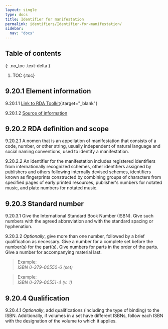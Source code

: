 ```yaml
---
layout: single
type: docs
title: Identifier for manifestation
permalink: identifiers/Identifier-for-manifestation/
sidebar:
  nav: "docs"
---
```


## Table of contents
{: .no_toc .text-delta }

1. TOC
{:toc}

## 9.20.1 Element information

<a name="9.20.1.1">9.20.1.1</a> [Link to RDA Toolkit](https://beta.rdatoolkit.org/Content/Index?externalId=en-US_ala-95f6a60f-3d2b-32d8-9486-cf810708d4ba){:target="_blank"}

<a name="9.20.1.2">9.20.1.2</a> [Source of information](/DCRMR/identifiers/)

## 9.20.2 RDA definition and scope

<a name="9.20.2.1">9.20.2.1</a> A nomen that is an appellation of manifestation that consists of a code, number, or other string, usually independent of natural language and social naming conventions, used to identify a manifestation.

<a name="9.20.2.2">9.20.2.2</a> An identifier for the manifestation includes registered identifiers from internationally recognized schemes, other identifiers assigned by publishers and others following internally devised schemes, identifiers known as fingerprints constructed by combining groups of characters from specified pages of early printed resources, publisher's numbers for notated music, and plate numbers for notated music.

## 9.20.3 Standard number

<a name="9.20.3.1">9.20.3.1</a> Give the International Standard Book Number (ISBN). Give such numbers with the agreed abbreviation and with the standard spacing or hyphenation.

<a name="9.20.3.2">9.20.3.2</a> *Optionally*, give more than one number, followed by a brief qualification as necessary. Give a number for a complete set before the number(s) for the part(s). Give numbers for parts in the order of the parts. Give a number for accompanying material last.

>Example:   
> <CITE>ISBN 0-379-00550-6 (set)</CITE>  

>Example:  
> <CITE>ISBN 0-379-00551-4 (v. 1)</CITE>

## 9.20.4 Qualification  

<a name="9.20.4.1">9.20.4.1</a> *Optionally*, add qualifications (including the type of binding) to the ISBN. Additionally, if volumes in a set have different ISBNs, follow each ISBN with the designation of the volume to which it applies.